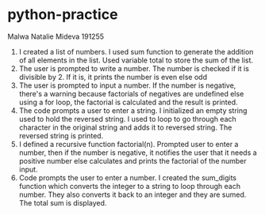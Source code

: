 # python-practice
Malwa Natalie Mideva
191255

1. I created a list of numbers. I used sum function to generate the addition of all elements in the list. Used variable total to store the sum of the list. 
2. The user is prompted to write a number. The number is checked if it is divisible by 2. If it is, it prints the number is even else odd
3. The user is prompted to input a number. If the number is negative, there's a warning because factorials of negatives are undefined else using a for loop, the factorial is calculated and the result is printed.
4. The code prompts a user to enter a string. I initialized an empty string used to hold the reversed string. I used to loop to go through each character in the original string and adds it to reversed string. The reversed string is printed.
5. I defined a recursive function factorial(n). Prompted user to enter a number, then if the number is negative, it notifies the user that it needs a positive number else calculates and prints the factorial of the number input.
6. Code prompts the user to enter a number. I created the sum_digits function which converts the integer to a string to loop through each number. They also converts it back to an integer and they are sumed. The total sum is displayed.